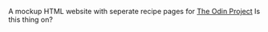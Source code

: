 A mockup HTML website with seperate recipe pages for <a href="https://www.theodinproject.com/paths/foundations/courses/foundations/lessons/recipes">The Odin Project</a>
Is this thing on?